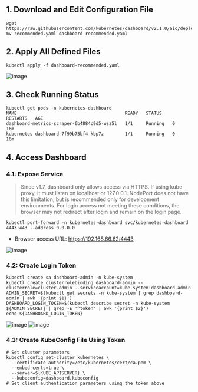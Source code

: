 ## 1. Download and Edit Configuration File
```shell
wget https://raw.githubusercontent.com/kubernetes/dashboard/v2.1.0/aio/deploy/recommended.yaml
mv recommended.yaml dashboard-recommended.yaml
```

## 2. Apply All Defined Files
```shell
kubectl apply -f dashboard-recommended.yaml
```
![image](https://github.com/dqzboy/Deploy_K8sCluster/assets/42825450/57e3cc16-3ac2-48f6-88c9-d47d462db1df)

## 3. Check Running Status
```shell
kubectl get pods -n kubernetes-dashboard
NAME                                         READY   STATUS    RESTARTS   AGE
dashboard-metrics-scraper-6b4884c9d5-wsz5l   1/1     Running   0          16m
kubernetes-dashboard-7f99b75bf4-kbp7z        1/1     Running   0          16m
```
## 4. Access Dashboard
### 4.1: Expose Service
> Since v1.7, dashboard only allows access via HTTPS. If using kube proxy, it must listen on localhost or 127.0.0.1. NodePort does not have this limitation, but is recommended only for development environments. For login access not meeting these conditions, the browser may not redirect after login and remain on the login page.
```shell
kubectl port-forward -n kubernetes-dashboard svc/kubernetes-dashboard 4443:443 --address 0.0.0.0
```
- Browser access URL: https://192.168.66.62:4443

![image](https://github.com/dqzboy/Deploy_K8sCluster/assets/42825450/7d0a0e7c-c43b-47d6-baed-9489df5e8baf)

### 4.2: Create Login Token
```shell
kubectl create sa dashboard-admin -n kube-system
kubectl create clusterrolebinding dashboard-admin --clusterrole=cluster-admin --serviceaccount=kube-system:dashboard-admin
ADMIN_SECRET=$(kubectl get secrets -n kube-system | grep dashboard-admin | awk '{print $1}')
DASHBOARD_LOGIN_TOKEN=$(kubectl describe secret -n kube-system ${ADMIN_SECRET} | grep -E '^token' | awk '{print $2}')
echo ${DASHBOARD_LOGIN_TOKEN}
```
![image](https://github.com/dqzboy/Deploy_K8sCluster/assets/42825450/3d0424cc-6718-4c2b-9a69-ca852714b9e7)
![image](https://github.com/dqzboy/Deploy_K8sCluster/assets/42825450/5c9a2f45-b29b-4918-b0a9-fff92cfdf85f)

### 4.3: Create KubeConfig File Using Token
```shell
# Set cluster parameters
kubectl config set-cluster kubernetes \
  --certificate-authority=/etc/kubernetes/cert/ca.pem \
  --embed-certs=true \
  --server=${KUBE_APISERVER} \
  --kubeconfig=dashboard.kubeconfig
# Set client authentication parameters using the token above
```
